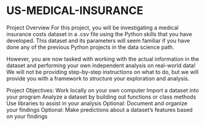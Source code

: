 # US-MEDICAL-INSURANCE

Project Overview
For this project, you will be investigating a medical insurance costs dataset in a .csv file using the Python skills that you have developed. This dataset and its parameters will seem familiar if you have done any of the previous Python projects in the data science path.

However, you are now tasked with working with the actual information in the dataset and performing your own independent analysis on real-world data! We will not be providing step-by-step instructions on what to do, but we will provide you with a framework to structure your exploration and analysis.

Project Objectives:
Work locally on your own computer
Import a dataset into your program
Analyze a dataset by building out functions or class methods
Use libraries to assist in your analysis
Optional: Document and organize your findings
Optional: Make predictions about a dataset’s features based on your findings
